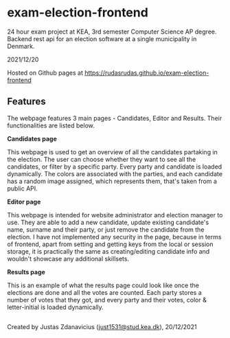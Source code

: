 # exam-election-frontend
24 hour exam project at KEA, 3rd semester Computer Science AP degree. Backend rest api for an election software at a single municipality in Denmark.

2021/12/20

Hosted on Github pages at https://rudasrudas.github.io/exam-election-frontend

## Features
The webpage features 3 main pages - Candidates, Editor and Results. Their functionalities are listed below.


**Candidates page**

This webpage is used to get an overview of all the candidates partaking in the election. The user can choose whether they want to see all the candidates, or filter by a specific party. Every party and candidate is loaded dynamically. The colors are associated with the parties, and each candidate has a random image assigned, which represents them, that's taken from a public API.


**Editor page**

This webpage is intended for website administrator and election manager to use. They are able to add a new candidate, update existing candidate's name, surname and their party, or just remove the candidate from the election.
I have not implemented any security in the page, because in terms of frontend, apart from setting and getting keys from the local or session storage, it is practically the same as creating/editing candidate info and wouldn't showcase any additional skillsets.


**Results page**

This is an example of what the results page could look like once the elections are done and all the votes are counted. Each party stores a number of votes that they got, and every party and their votes, color & letter-initial is loaded dynamically.


##
Created by Justas Zdanavicius (just1531@stud.kea.dk), 20/12/2021

